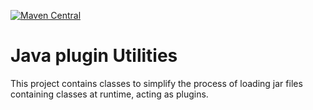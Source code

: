 [![Maven Central](https://img.shields.io/maven-central/v/dev.netcode/plugin.svg?label=Maven%20Central)](https://search.maven.org/search?q=g:%22dev.netcode%22%20AND%20a:%22plugin%22)

# Java plugin Utilities

This project contains classes to simplify the process of loading jar files containing classes at runtime, acting as plugins.
